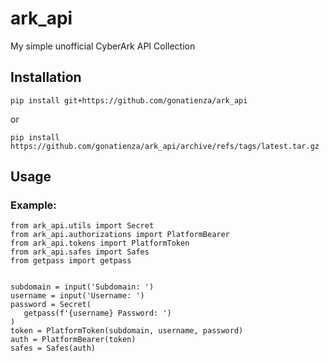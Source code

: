 # ark_api

My simple unofficial CyberArk API Collection

## Installation

```
pip install git+https://github.com/gonatienza/ark_api
```
or
```
pip install https://github.com/gonatienza/ark_api/archive/refs/tags/latest.tar.gz
```

## Usage

### Example:

```
from ark_api.utils import Secret
from ark_api.authorizations import PlatformBearer
from ark_api.tokens import PlatformToken
from ark_api.safes import Safes
from getpass import getpass


subdomain = input('Subdomain: ')
username = input('Username: ')
password = Secret(
   getpass(f'{username} Password: ')
)
token = PlatformToken(subdomain, username, password)
auth = PlatformBearer(token)
safes = Safes(auth)
```
